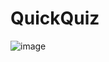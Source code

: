 # QuickQuiz
![image](https://github.com/user-attachments/assets/4f6d65cc-0309-4a50-b0d4-6bbd368ffbad)
